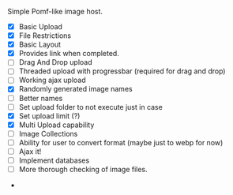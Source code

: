 Simple Pomf-like image host.


- [x] Basic Upload
- [x] File Restrictions
- [x] Basic Layout
- [x] Provides link when completed.
- [ ] Drag And Drop upload
- [ ] Threaded upload with progressbar (required for drag and drop)
- [ ] Working ajax upload
- [x] Randomly generated image names
- [ ] Better names
- [ ] Set upload folder to not execute just in case
- [x] Set upload limit (?)
- [x] Multi Upload capability
- [ ] Image Collections
- [ ] Ability for user to convert format (maybe just to webp for now)
- [ ] Ajax it!
- [ ] Implement databases
- [ ] More thorough checking of image files.
 - 
